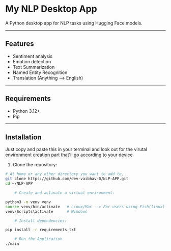 # My NLP Desktop App

A Python desktop app for NLP tasks using Hugging Face models.

---

## Features
- Sentiment analysis
- Emotion detection
- Text Summarization
- Named Entity Recognition
- Translation (Anything --> English)
---

## Requirements
- Python 3.12+
- Pip

---

## Installation
Just copy and paste this in your terminal and look out for the virutal environment creation part that'll go according to your device
1. Clone the repository:

```bash
# At home or any other directory you want to add to,
git clone https://github.com/dev-vaibhav-0/NLP-APP.git
cd ~/NLP-APP

    # Create and activate a virtual environment:

python3 -m venv venv
source venv/bin/activate   # Linux/Mac --> For users using Fish(linux) its . venv/bin/activate.fish
venv\Scripts\activate      # Windows

    # Install dependencies:

pip install -r requirements.txt

    # Run the Application
./main
